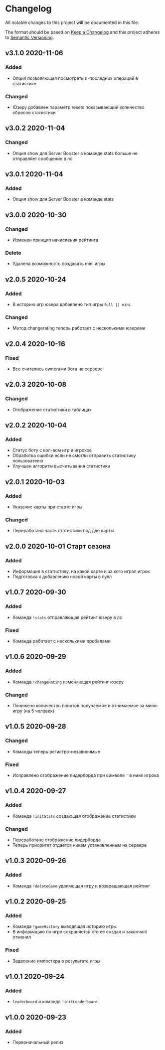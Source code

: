 # Changelog

All notable changes to this project will be documented in this file.

The format should be based on [Keep a Changelog][keepachangelog] and this project adheres to [Semantic Versioning][semver].

## v3.1.0 2020-11-06

### Added

- Опция позволяющая посмотреть n-последних операций в статистике

### Changed

- Юзеру добавлен параметр resets показывающий количество сбросов статистики

## v3.0.2 2020-11-04

### Changed

- Опция show для Server Booster в команде stats больше не отправляет сообщение в лс

## v3.0.1 2020-11-04

### Added

- Опция show для Server Booster в команде stats

## v3.0.0 2020-10-30

### Changed

- Изменен принцип начисления рейтинга

### Delete

- Удалена возможность создавать mini игры

## v2.0.5 2020-10-24

### Added

- В историю игр юзера добавлено тип игры `full || mini`

### Changed

- Метод changerating теперь работает с несколькими юзерами

## v2.0.4 2020-10-16

### Fixed

- Все считались ownerами бота на сервере

## v2.0.3 2020-10-08

### Changed

- Отображение статистики в таблицах

## v2.0.2 2020-10-04

### Added

- Статус боту с кол-вом игр и игроков
- Обработка ошибки если не смогли отправить статистику пользователю
- Улучшен алгоритм высчитывания статистики

## v2.0.1 2020-10-03

### Added

- Указание карты при старте игры

### Changed

- Переработана часть статистики под две карты

## v2.0.0 2020-10-01 Старт сезона

### Added

- Информация в статистику, на какой карте и за кого играл игрок
- Подготовка к добавлению новой карты в пулл

## v1.0.7 2020-09-30

### Added

- Команда `!stats` отправляющая рейтинг юзеру в лс

### Fixed

- Команда работает с несколькими пробелами

## v1.0.6 2020-09-29

### Added

- Команда `!changeRating` изменяющая рейтинг юзеру

### Changed

- Понижено количество поинтов получаемое и отнимаемое за мини-игру (на 5 человек)

## v1.0.5 2020-09-28

### Changed

- Команды теперь регистро-независимые

### Fixed

- Исправлено отображение лидерборда при символе `'` в нике игрока

## v1.0.4 2020-09-27

### Added

- Команда `!initStats` создающая отображение статистики

### Changed

- Переработано отображение лидерборда
- Теперь приоритет отдается никам установленным на сервере

## v1.0.3 2020-09-26

### Added

- Команда `!deleteGame` удаляющая игру и возвращающая рейтинг

## v1.0.2 2020-09-25

### Added

- Команда `!gameHistory` выводящая историю игры
- В информацию по игре сохраняется кто ее создал и закончил/отменил

### Fixed

- Задвоение импостера в результате игры

## v1.0.1 2020-09-24

### Added

- `leaderboard` и команда `!initLeaderboard`

## v1.0.0 2020-09-23

### Added

- Первоначальный релиз

[keepachangelog]:https://keepachangelog.com/en/1.0.0/
[semver]:https://semver.org/spec/v2.0.0.html